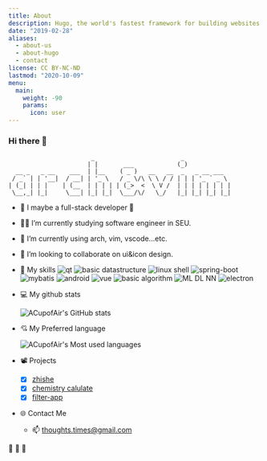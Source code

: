 ```yaml
---
title: About
description: Hugo, the world's fastest framework for building websites
date: "2019-02-28"
aliases:
  - about-us
  - about-hugo
  - contact
license: CC BY-NC-ND
lastmod: "2020-10-09"
menu:
  main:
    weight: -90
    params:
      icon: user
---
```


### Hi there 👋

<!--
**ACupofAir/ACupofAir** is a ✨ _special_ ✨ repository because its `README.md` (this file) appears on your GitHub profile.

Here are some ideas to get you started:

- 🔭 I’m currently working on ...
- 🌱 I’m currently learning ...
- 👯 I’m looking to collaborate on ...
- 🤔 I’m looking for help with ...
- 💬 Ask me about ...
- 📫 How to reach me: ...
- 😄 Pronouns: ...
- ⚡ Fun fact: ...
-->

```shell
                       _                        _
                      | |       ___            (_)
  __ _   _ __    ___  | |__    ( _ )   __   __  _   _ __ ___
 / _` | | '__|  / __| | '_ \   / _ \/\ \ \ / / | | | '_ ` _ \
| (_| | | |    | (__  | | | | | (_>  <  \ V /  | | | | | | | |
 \__,_| |_|     \___| |_| |_|  \___/\/   \_/   |_| |_| |_| |_|
```

- 🔰 I maybe a full-stack developer 🤦
- 👨‍🎓 I’m currently studying software engineer in SEU.
- 🌱 I’m currently using arch, vim, vscode...etc.
- 👯 I’m looking to collaborate on ui&icon design.
- 🔭 My skills
  ![qt](https://img.shields.io/badge/verteran-qt-red "http")
  ![basic datastructure](https://img.shields.io/badge/verteran-basic--datastructure-red "http")
  ![linux shell](https://img.shields.io/badge/verteran-linux-red "http")
  ![spring-boot](https://img.shields.io/badge/worker-sping--boot-blue "http")
  ![mybatis](https://img.shields.io/badge/worker-mybatis-blue "http")
  ![android](https://img.shields.io/badge/worker-android-blue "http")
  ![vue](https://img.shields.io/badge/worker-vue-blue "http")
  ![basic algorithm](https://img.shields.io/badge/worker-basic--algorithm-blue "http")
  ![ML DL NN](https://img.shields.io/badge/newcomer-ML--DL--NN-green "http")
  ![electron](https://img.shields.io/badge/learner-electron-yellow "http")

- 💻 My github stats

  ![ACupofAir's GitHub stats](https://github-readme-stats.vercel.app/api?username=acupofair&show_icons=true&theme=radical "http")

- 💘 My Preferred language

  ![ACupofAir's Most used languages](https://github-readme-stats.vercel.app/api/top-langs/?username=acupofair&layout=compact&langs_count=10&show_icons=true&theme=radical "http")

- 📽️ Projects

  - [x] [zhishe](https://github.com/ACupofAir/zhishe)
  - [x] [chemistry calulate](https://github.com/ACupofAir/Stoichiometric)
  - [x] [filter-app]()

- 🌐 Contact Me
  - 📫 thoughts.times@gmail.com

👊 👊 👊


